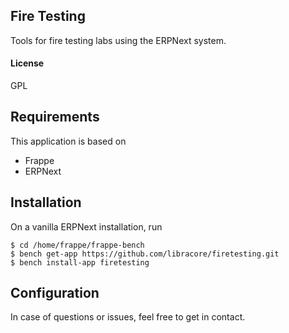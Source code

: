 ## Fire Testing

Tools for fire testing labs using the ERPNext system.

#### License

GPL

## Requirements
This application is based on 
* Frappe
* ERPNext

## Installation
On a vanilla ERPNext installation, run

    $ cd /home/frappe/frappe-bench
    $ bench get-app https://github.com/libracore/firetesting.git
    $ bench install-app firetesting

## Configuration
In case of questions or issues, feel free to get in contact.
